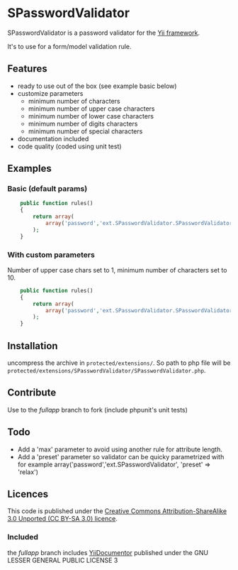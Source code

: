 # SPasswordValidator

SPasswordValidator is a password validator for the [Yii framework](http://www.yiiframework.com).

It's to use for a form/model validation rule.

## Features

- ready to use out of the box (see example basic below)
- customize parameters 
  - minimum number of characters
  - minimum number of upper case characters
  - minimum number of lower case characters
  - minimum number of digits characters
  - minimum number of special characters
- documentation included
- code quality (coded using unit test)

## Examples

### Basic (default params)

```php
    public function rules()
    {
        return array(
            array('password','ext.SPasswordValidator.SPasswordValidator');
        );
    }
```

### With custom parameters

Number of upper case chars set to 1, minimum number of characters set to 10.

```php
    public function rules()
    {
        return array(
            array('password','ext.SPasswordValidator.SPasswordValidator', 'up' => 1, 'min' => 10);
        );
    }

```

## Installation 

uncompress the archive in `protected/extensions/`. So path to php file will be `protected/extensions/SPasswordValidator/SPasswordValidator.php`.

## Contribute

Use to the _fullapp_ branch to fork (include phpunit's unit tests)

## Todo

- Add a 'max' parameter to avoid using another rule for attribute length.
- Add a 'preset' parameter so validator can be quicky parametrized with for example array('password','ext.SPasswordValidator', 'preset' => 'relax')

## Licences

This code is published under the [Creative Commons Attribution-ShareAlike 3.0 Unported (CC BY-SA 3.0) licence](http://creativecommons.org/licenses/by-sa/3.0/deed).

### Included

the _fullapp_ branch includes [YiiDocumentor](http://github.com/laMarciana/yiiDocumentor) published under the GNU LESSER GENERAL PUBLIC LICENSE 3
